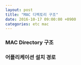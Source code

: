 ```yaml
---
layout: post
title: "MAC 디렉토리 구조"
date: 2016-10-17 09:00:00 +0900
categories: etc mac
---
```


### MAC Directory 구조

### 어플리케이션 설치 경로

